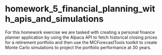 # homework_5_financial_planning_with_apis_and_simulations
For this homework exercise we are tasked with creating a personal finance planner application by using the Alpaca API to fetch historical closing prices for a retirement portfolio and then use the MCForecastTools toolkit to create Monte Carlo simulations to project the portfolio performance at 30 years.
